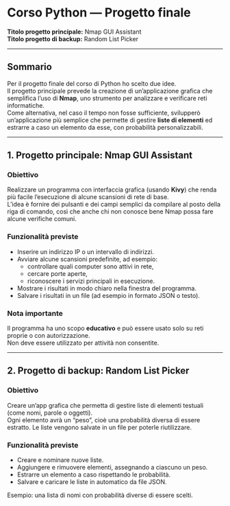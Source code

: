 
# Corso Python — Progetto finale

**Titolo progetto principale:** Nmap GUI Assistant  
**Titolo progetto di backup:** Random List Picker

---

## Sommario
Per il progetto finale del corso di Python ho scelto due idee.  
Il progetto principale prevede la creazione di un’applicazione grafica che semplifica l’uso di **Nmap**, uno strumento per analizzare e verificare reti informatiche.  
Come alternativa, nel caso il tempo non fosse sufficiente, svilupperò un’applicazione più semplice che permette di gestire **liste di elementi** ed estrarre a caso un elemento da esse, con probabilità personalizzabili.

---

## 1. Progetto principale: **Nmap GUI Assistant**

### Obiettivo
Realizzare un programma con interfaccia grafica (usando **Kivy**) che renda più facile l’esecuzione di alcune scansioni di rete di base.  
L’idea è fornire dei pulsanti e dei campi semplici da compilare al posto della riga di comando, così che anche chi non conosce bene Nmap possa fare alcune verifiche comuni.

### Funzionalità previste
- Inserire un indirizzo IP o un intervallo di indirizzi.
- Avviare alcune scansioni predefinite, ad esempio:
  - controllare quali computer sono attivi in rete,
  - cercare porte aperte,
  - riconoscere i servizi principali in esecuzione.
- Mostrare i risultati in modo chiaro nella finestra del programma.
- Salvare i risultati in un file (ad esempio in formato JSON o testo).

### Nota importante
Il programma ha uno scopo **educativo** e può essere usato solo su reti proprie o con autorizzazione.  
Non deve essere utilizzato per attività non consentite.

---

## 2. Progetto di backup: **Random List Picker**

### Obiettivo
Creare un’app grafica che permetta di gestire liste di elementi testuali (come nomi, parole o oggetti).  
Ogni elemento avrà un “peso”, cioè una probabilità diversa di essere estratto. Le liste vengono salvate in un file per poterle riutilizzare.

### Funzionalità previste
- Creare e nominare nuove liste.
- Aggiungere e rimuovere elementi, assegnando a ciascuno un peso.
- Estrarre un elemento a caso rispettando le probabilità.
- Salvare e caricare le liste in automatico da file JSON.

Esempio: una lista di nomi con probabilità diverse di essere scelti.
